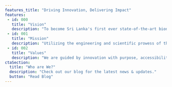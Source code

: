 ```yaml
---
features_title: "Driving Innovation, Delivering Impact"
features:
 - id: 000
   title: "Vision"
   description: "To become Sri Lanka's first ever state-of-the-art bionics development group, translating the research into real world products and devices."
 - id: 001
   title: "Mission"
   description: "Utilizing the engineering and scientific prowess of the strong and enthusiastic team to generate maximum value and customer satisfaction with a unique human touch."
 - id: 002
   title: "Values"
   description: "We are guided by innovation with purpose, accessibility for all, integrity in our work, collaboration with our partners, and a commitment to excellence in everything we create."
ctaSection:
  title: "Who are We?"
  description: "Check out our blog for the latest news & updates."
  button: "Read Blog"
---
```

